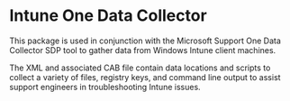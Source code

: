 ﻿# Intune One Data Collector This package is used in conjunction with the Microsoft Support One Data Collector SDP tool to gather data from Windows Intune client machines.The XML and associated CAB file contain data locations and scripts to collect a variety of files, registry keys, and command line output to assist support engineers in troubleshooting Intune issues.